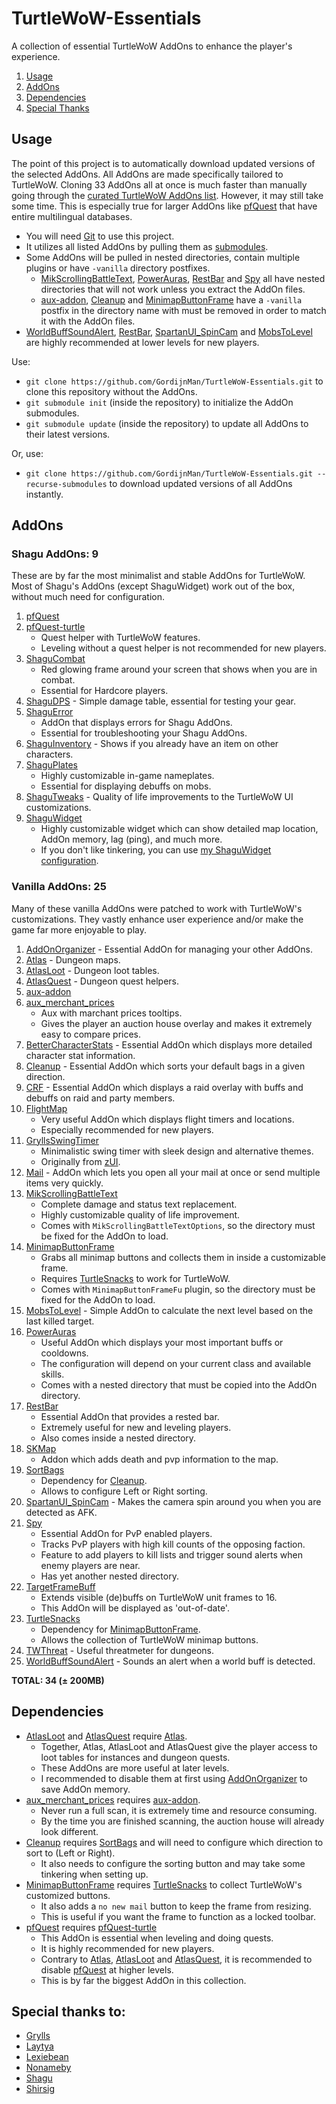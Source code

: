 # TurtleWoW-Essentials
A collection of essential TurtleWoW AddOns to enhance the player's experience.

1. [Usage](#usage)
2. [AddOns](#addons)
3. [Dependencies](#dependencies)
4. [Special Thanks](#special-thanks-to)

## Usage

The point of this project is to automatically download updated versions of the selected AddOns. 
All AddOns are made specifically tailored to TurtleWoW.
Cloning 33 AddOns all at once is much faster than manually going through the [curated TurtleWoW AddOns list](https://turtle-wow.fandom.com/wiki/Addons).
However, it may still take some time. 
This is especially true for larger AddOns like [pfQuest](https://github.com/shagu/pfQuest.git) that have entire multilingual databases.

* You will need [Git](https://git-scm.com/) to use this project.
* It utilizes all listed AddOns by pulling them as [submodules](./.gitmodules).
* Some AddOns will be pulled in nested directories, contain multiple plugins or have `-vanilla` directory postfixes.
    - [MikScrollingBattleText](https://github.com/AtheneGenesis/Vanilla_MikScrollingBattleText.git), [PowerAuras](https://github.com/laytya/PowerAuras-vanilla.git), [RestBar](https://github.com/Steelbash/RestBar.git) and [Spy](https://github.com/laytya/Spy-vanilla.git) all have nested directories that will not work unless you extract the AddOn files.
    - [aux-addon](https://github.com/shirsig/aux-addon-vanilla.git), [Cleanup](https://github.com/shirsig/Cleanup-vanilla.git) and [MinimapButtonFrame](https://github.com/laytya/MinimapButtonFrame-vanilla.git) have a `-vanilla` postfix in the directory name with must be removed in order to match it with the AddOn files.
* [WorldBuffSoundAlert](https://github.com/Bergador/WorldBuffSoundAlert.git), [RestBar](https://github.com/Steelbash/RestBar.git), [SpartanUI_SpinCam](https://github.com/Daribon/SpartanUI_SpinCam.git) and [MobsToLevel](https://github.com/idontbyte/MobsToLevel.git) are highly recommended at lower levels for new players.

Use:
* `git clone https://github.com/GordijnMan/TurtleWoW-Essentials.git` to clone this repository without the AddOns.
* `git submodule init` (inside the repository) to initialize the AddOn submodules.
* `git submodule update` (inside the repository) to update all AddOns to their latest versions.

Or, use:
* `git clone https://github.com/GordijnMan/TurtleWoW-Essentials.git --recurse-submodules` to download updated versions of all AddOns instantly.

## AddOns

### Shagu AddOns: 9

These are by far the most minimalist and stable AddOns for TurtleWoW.
Most of Shagu's AddOns (except ShaguWidget) work out of the box, without much need for configuration.

1. [pfQuest](https://github.com/shagu/pfQuest.git)
2. [pfQuest-turtle](https://github.com/shagu/pfQuest-turtle.git)
   - Quest helper with TurtleWoW features.
   - Leveling without a quest helper is not recommended for new players.
3. [ShaguCombat](https://github.com/shagu/ShaguCombat.git)
   - Red glowing frame around your screen that shows when you are in combat.
   - Essential for Hardcore players.
4. [ShaguDPS](https://github.com/shagu/ShaguDPS.git) - Simple damage table, essential for testing your gear.
5. [ShaguError](https://github.com/shagu/ShaguError.git)
   - AddOn that displays errors for Shagu AddOns.
   - Essential for troubleshooting your Shagu AddOns.
6. [ShaguInventory](https://github.com/shagu/ShaguInventory.git) - Shows if you already have an item on other characters.
7. [ShaguPlates](https://github.com/shagu/ShaguPlates.git)
   - Highly customizable in-game nameplates.
   - Essential for displaying debuffs on mobs.
8. [ShaguTweaks](https://github.com/shagu/ShaguTweaks.git) - Quality of life improvements to the TurtleWoW UI customizations.
9. [ShaguWidget](https://github.com/shagu/ShaguWidget.git)
    - Highly customizable widget which can show detailed map location, AddOn memory, lag (ping), and much more.
    - If you don't like tinkering, you can use [my ShaguWidget configuration](./ShaguWidget.cfg).

### Vanilla AddOns: 25

Many of these vanilla AddOns were patched to work with TurtleWoW's customizations.
They vastly enhance user experience and/or make the game far more enjoyable to play.

1. [AddOnOrganizer](https://github.com/Monteo/AddOnOrganizer.git) - Essential AddOn for managing your other AddOns.
2. [Atlas](https://github.com/Nonameby/Atlas.git) - Dungeon maps.
3. [AtlasLoot](https://github.com/Lexiebean/AtlasLoot.git) - Dungeon loot tables.
4. [AtlasQuest](https://github.com/Nonameby/AtlasQuest.git) - Dungeon quest helpers.
5. [aux-addon](https://github.com/shirsig/aux-addon-vanilla.git)
6. [aux_merchant_prices](https://github.com/shirsig/aux_merchant_prices.git)
   - Aux with marchant prices tooltips.
   - Gives the player an auction house overlay and makes it extremely easy to compare prices.
7. [BetterCharacterStats](https://github.com/Lexiebean/BetterCharacterStats.git) - Essential AddOn which displays more detailed character stat information.
8. [Cleanup](https://github.com/shirsig/Cleanup-vanilla.git) - Essential AddOn which sorts your default bags in a given direction.
9. [CRF](https://github.com/luskanek/CRF.git) - Essential AddOn which displays a raid overlay with buffs and debuffs on raid and party members.
10. [FlightMap](https://github.com/GryllsAddons/FlightMap.git)
    - Very useful AddOn which displays flight timers and locations.
    - Especially recommended for new players.
11. [GryllsSwingTimer](https://github.com/GryllsAddons/GryllsSwingTimer.git)
    - Minimalistic swing timer with sleek design and alternative themes.
    - Originally from [zUI](https://github.com/Ko0z/zUI.git).
12. [Mail](https://github.com/EinBaum/Mail.git) - AddOn which lets you open all your mail at once or send multiple items very quickly.
13. [MikScrollingBattleText](https://github.com/AtheneGenesis/Vanilla_MikScrollingBattleText.git)
    - Complete damage and status text replacement.
    - Highly customizable quality of life improvement.
    - Comes with `MikScrollingBattleTextOptions`, so the directory must be fixed for the AddOn to load.
14. [MinimapButtonFrame](https://github.com/laytya/MinimapButtonFrame-vanilla.git)
    - Grabs all minimap buttons and collects them in inside a customizable frame.
    - Requires [TurtleSnacks](https://github.com/McPewPew/TurtleSnacks.git) to work for TurtleWoW.
    - Comes with `MinimapButtonFrameFu` plugin, so the directory must be fixed for the AddOn to load.
15. [MobsToLevel](https://github.com/idontbyte/MobsToLevel.git) - Simple AddOn to calculate the next level based on the last killed target.
16. [PowerAuras](https://github.com/laytya/PowerAuras-vanilla.git)
    - Useful AddOn which displays your most important buffs or cooldowns.
    - The configuration will depend on your current class and available skills.
    - Comes with a nested directory that must be copied into the AddOn directory.
17. [RestBar](https://github.com/Steelbash/RestBar.git)
    - Essential AddOn that provides a rested bar.
    - Extremely useful for new and leveling players.
    - Also comes inside a nested directory.
18. [SKMap](https://github.com/EinBaum/SKMap.git)
    - Addon which adds death and pvp information to the map.
19. [SortBags](https://github.com/refaim/SortBags.git)
    - Dependency for [Cleanup](https://github.com/shirsig/Cleanup-vanilla.git).
    - Allows to configure Left or Right sorting.
20. [SpartanUI_SpinCam](https://github.com/Daribon/SpartanUI_SpinCam.git) - Makes the camera spin around you when you are detected as AFK.
21. [Spy](https://github.com/laytya/Spy-vanilla.git)
    - Essential AddOn for PvP enabled players.
    - Tracks PvP players with high kill counts of the opposing faction.
    - Feature to add players to kill lists and trigger sound alerts when enemy players are near.
    - Has yet another nested directory.
22. [TargetFrameBuff](https://github.com/ZiiMs/TargetFrameBuff.git)
    - Extends visible (de)buffs on TurtleWoW unit frames to 16.
    - This AddOn will be displayed as 'out-of-date'.
23. [TurtleSnacks](https://github.com/McPewPew/TurtleSnacks.git)
    - Dependency for [MinimapButtonFrame](https://github.com/laytya/MinimapButtonFrame-vanilla.git).
    - Allows the collection of TurtleWoW minimap buttons.
24. [TWThreat](https://github.com/CosminPOP/TWThreat.git) - Useful threatmeter for dungeons.
25. [WorldBuffSoundAlert](https://github.com/Bergador/WorldBuffSoundAlert.git) - Sounds an alert when a world buff is detected.

**TOTAL: 34 (± 200MB)**

## Dependencies

* [AtlasLoot](https://github.com/Lexiebean/AtlasLoot.git) and [AtlasQuest](https://github.com/Nonameby/AtlasQuest.git) require [Atlas](https://github.com/Nonameby/Atlas.git).
  - Together, Atlas, AtlasLoot and AtlasQuest give the player access to loot tables for instances and dungeon quests.
  - These AddOns are more useful at later levels.
  - I recommended to disable them at first using [AddOnOrganizer](https://github.com/Monteo/AddOnOrganizer.git) to save AddOn memory.
* [aux_merchant_prices](https://github.com/shirsig/aux_merchant_prices.git) requires [aux-addon](https://github.com/shirsig/aux-addon-vanilla.git).
  - Never run a full scan, it is extremely time and resource consuming.
  - By the time you are finished scanning, the auction house will already look different.
* [Cleanup](https://github.com/shirsig/Cleanup-vanilla.git) requires [SortBags](https://github.com/refaim/SortBags.git) and will need to configure which direction to sort to (Left or Right).
  - It also needs to configure the sorting button and may take some tinkering when setting up.
* [MinimapButtonFrame](https://github.com/laytya/MinimapButtonFrame-vanilla.git) requires [TurtleSnacks](https://github.com/McPewPew/TurtleSnacks.git) to collect TurtleWoW's customized buttons.
  - It also adds a `no new mail` button to keep the frame from resizing.
  - This is useful if you want the frame to function as a locked toolbar.
* [pfQuest](https://github.com/shagu/pfQuest.git) requires [pfQuest-turtle](https://github.com/shagu/pfQuest-turtle.git)
  - This AddOn is essential when leveling and doing quests.
  - It is highly recommended for new players.
  - Contrary to [Atlas](https://github.com/Nonameby/Atlas.git), [AtlasLoot](https://github.com/Lexiebean/AtlasLoot.git) and [AtlasQuest](https://github.com/Nonameby/AtlasQuest.git), it is recommended to disable [pfQuest](https://github.com/shagu/pfQuest.git) at higher levels.
  - This is by far the biggest AddOn in this collection.

## Special thanks to:

- [Grylls](https://github.com/GryllsAddons)
- [Laytya](https://github.com/laytya)
- [Lexiebean](https://github.com/Lexiebean)
- [Nonameby](https://github.com/Nonameby)
- [Shagu](https://github.com/shagu)
- [Shirsig](https://github.com/Shirsig)
